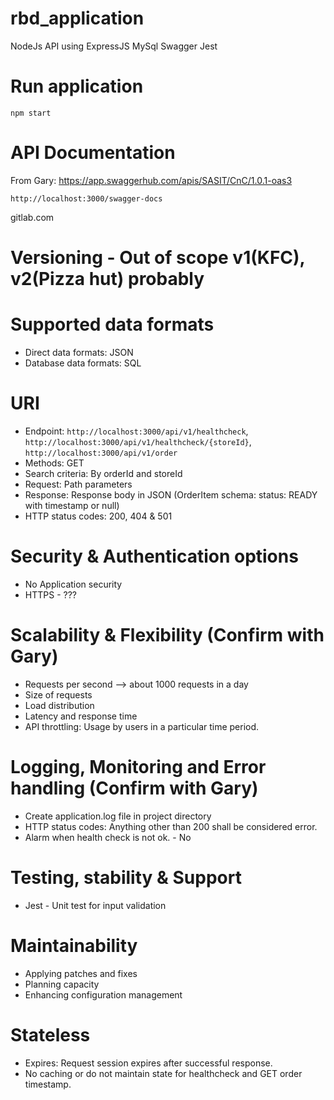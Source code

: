# rbd_application
NodeJs API using ExpressJS MySql Swagger Jest 

# Run application

`npm start`

# API Documentation

From Gary: https://app.swaggerhub.com/apis/SASIT/CnC/1.0.1-oas3

`http://localhost:3000/swagger-docs`

gitlab.com

# Versioning - Out of scope v1(KFC), v2(Pizza hut) probably

# Supported data formats
* Direct data formats: JSON
* Database data formats: SQL

# URI
* Endpoint: `http://localhost:3000/api/v1/healthcheck`, `http://localhost:3000/api/v1/healthcheck/{storeId}`, `http://localhost:3000/api/v1/order`
* Methods: GET
* Search criteria: By orderId and storeId 
* Request: Path parameters
* Response: Response body in JSON (OrderItem schema: status: READY with timestamp or null)
* HTTP status codes: 200, 404 & 501

# Security & Authentication options
* No Application security
* HTTPS - ???

# Scalability & Flexibility (Confirm with Gary)
* Requests per second --> about 1000 requests in a day
* Size of requests
* Load distribution
* Latency and response time
* API throttling: Usage by users in a particular time period.

# Logging, Monitoring and Error handling (Confirm with Gary)
* Create application.log file in project directory
* HTTP status codes: Anything other than 200 shall be considered error.
* Alarm when health check is not ok. - No 

# Testing, stability & Support
* Jest - Unit test for input validation

# Maintainability
* Applying patches and fixes
* Planning capacity
* Enhancing configuration management

# Stateless
* Expires: Request session expires after successful response.
* No caching or do not maintain state for healthcheck and GET order timestamp.

